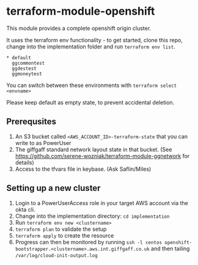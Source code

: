 # terraform-module-openshift


This module provides a complete openshift origin cluster.


It uses the terraform env functionality - to get started, clone this repo, change into the implementation folder and run `terraform env list`.

```
* default
  ggcommontest
  ggdestest
  ggmoneytest
```

You can switch between these environments with
```terraform select <envname>```

Please keep default as empty state, to prevent accidental deletion.


## Prerequsites

1. An S3 bucket called `<AWS_ACCOUNT_ID>-terraform-state` that you can write to as PowerUser
1. The giffgaff standard network layout state in that bucket. (See https://github.com/serene-wozniak/terraform-module-ggnetwork for details)
1. Access to the tfvars file in keybase. (Ask Saflin/Miles)

## Setting up a new cluster

1. Login to a PowerUserAccess role in your target AWS account via the okta cli.
1. Change into the implementation directory: `cd implementation`
1. Run `terraform env new <clustername>`
1. `terraform plan` to validate the setup
1. `terraform apply` to create the resource
1. Progress can then be monitored by running `ssh -l centos openshift-bootstrapper.<clustername>.aws.int.giffgaff.co.uk` and then tailing `/var/log/cloud-init-output.log`
